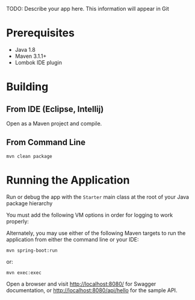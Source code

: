 TODO: Describe your app here. This information will appear in Git

Prerequisites
=============

* Java 1.8
* Maven 3.1.1+
* Lombok IDE plugin



Building
========

From IDE (Eclipse, Intellij)
----------------------------

Open as a Maven project and compile.

From Command Line
-----------------

    mvn clean package

Running the Application
======================

Run or debug the app with the ```Starter``` main class at the root of your Java package hierarchy

You must add the following VM options in order for logging to work properly:


Alternately, you may use either of the following Maven targets to run the application from either the command line or 
your IDE:

    mvn spring-boot:run

or:

    mvn exec:exec

Open a browser and visit [http://localhost:8080/](http://localhost:8080/) for Swagger documentation, or 
[http://localhost:8080/api/hello](http://localhost:8080/api/hello) for the sample API.



